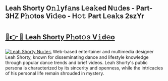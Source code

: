 ## Leah Shorty O𝚗𝚕yf𝚊ns L𝚎a𝚔ed N𝚞𝚍es - Part-3HZ P𝚑𝚘tos Vi𝚍𝚎o - H𝚘𝚝 Part L𝚎a𝚔s 2szYr

# <h2><a href="http://kf9zp4.oniu.top/?m=Leah+Shorty">🔗👉 🔴 Leah Shorty P𝚑ot𝚘𝚜 V𝚒d𝚎o</a></h2>

[![Leah Shorty Nu𝚍e𝚜](https://i.imgur.com/0qMVB7G.gif)](http://kf9zp4.oniu.top/?m=Leah+Shorty)
Web-based entertainer and multimedia designer Leah Shorty, known for disseminating dance and lifestyle knowledge through popular dance trends and brief videos. Leah Shorty's public persona is characterized by its sincerity and openness, while the intricacies of his personal life remain shrouded in mystery.  
